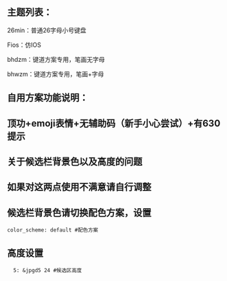 ## 主题列表：

26min：普通26字母小号键盘

Fios：仿IOS

bhdzm：键道方案专用，笔画无字母

bhwzm：键道方案专用，笔画+字母



## 自用方案功能说明：

## 顶功+emoji表情+无辅助码（新手小心尝试）+有630提示





## 关于候选栏背景色以及高度的问题

## 如果对这两点使用不满意请自行调整

## 候选栏背景色请切换配色方案，设置

```
color_scheme: default #配色方案
```

## 高度设置

```
  5: &jpgd5 24 #候选区高度
```

